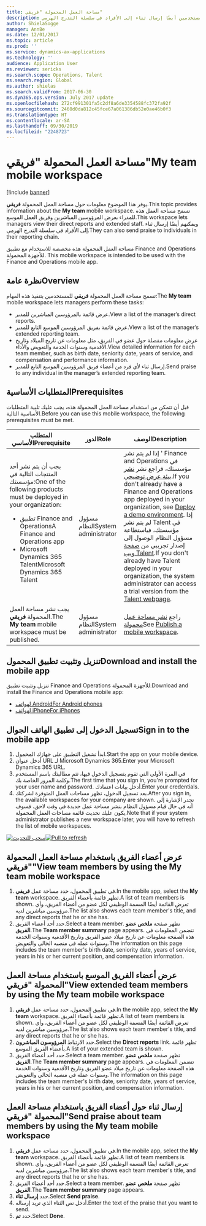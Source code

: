 ```yaml
---
title: مساحة العمل المحمولة "فريقي"
description: يوفر هذا الموضوع معلومات حول مساحة العمل المحمولة "فريقي"، التي تسمح للمدراء بعرض المرؤوسين المباشرين وفريق العمل الموسع. باستطاعة المستخدمين أيضًا إرسال ثناء إلى الأفراد في سلسلة التدرج الهرمي.
author: ShielaSogge
manager: AnnBe
ms.date: 12/01/2017
ms.topic: article
ms.prod: ''
ms.service: dynamics-ax-applications
ms.technology: ''
audience: Application User
ms.reviewer: sericks
ms.search.scope: Operations, Talent
ms.search.region: Global
ms.author: shielas
ms.search.validFrom: 2017-06-30
ms.dyn365.ops.version: July 2017 update
ms.openlocfilehash: 272cf991301fa5c2df8a6de3354588fc372fa92f
ms.sourcegitcommit: 2460d0da812c45fce67a061386db52e0ae46b0f3
ms.translationtype: HT
ms.contentlocale: ar-SA
ms.lasthandoff: 09/30/2019
ms.locfileid: "2248723"
---
```

# <a name="my-team-mobile-workspace"></a><span data-ttu-id="a6b11-104">مساحة العمل المحمولة "فريقي"</span><span class="sxs-lookup"><span data-stu-id="a6b11-104">My team mobile workspace</span></span>

[!include [banner](../includes/banner.md)]

<span data-ttu-id="a6b11-105">يوفر هذا الموضوع معلومات حول مساحة العمل المحمولة **فريقي**.</span><span class="sxs-lookup"><span data-stu-id="a6b11-105">This topic provides information about the **My team** mobile workspace.</span></span> <span data-ttu-id="a6b11-106">تسمح مساحة العمل هذه للمدراء بعرض المرؤوسين المباشرين وفريق العمل الموسع.‬</span><span class="sxs-lookup"><span data-stu-id="a6b11-106">This workspace lets managers view their direct reports and extended staff.</span></span> <span data-ttu-id="a6b11-107">ويمكنهم أيضًا إرسال ثناء إلى الأفراد في سلسلة التدرج الهرمي.</span><span class="sxs-lookup"><span data-stu-id="a6b11-107">They can also send praise to individuals in their reporting chain.</span></span>

<span data-ttu-id="a6b11-108">مساحة العمل المحمولة هذه مخصصة للاستخدام مع تطبيق Finance and Operations للأجهزة المحمولة. </span><span class="sxs-lookup"><span data-stu-id="a6b11-108">This mobile workspace is intended to be used with the Finance and Operations mobile app.</span></span>

## <a name="overview"></a><span data-ttu-id="a6b11-109">نظرة عامة</span><span class="sxs-lookup"><span data-stu-id="a6b11-109">Overview</span></span> 
<span data-ttu-id="a6b11-110">تسمح مساحة العمل المحمولة **فريقي** للمستخدمين بتنفيذ هذه المهام:</span><span class="sxs-lookup"><span data-stu-id="a6b11-110">The **My team** mobile workspace lets managers perform these tasks:</span></span>

- <span data-ttu-id="a6b11-111">عرض قائمة بالمرؤوسين المباشرين للمدير.</span><span class="sxs-lookup"><span data-stu-id="a6b11-111">View a list of the manager’s direct reports.</span></span>
- <span data-ttu-id="a6b11-112">عرض قائمة بفريق المرؤوسين الموسع التابع للمدير.</span><span class="sxs-lookup"><span data-stu-id="a6b11-112">View a list of the manager’s extended reporting team.</span></span>
- <span data-ttu-id="a6b11-113">عرض معلومات مفصلة حول عضو في الفريق، مثل معلومات عن تاريخ الميلاد وتاريخ الأقدمية وسنوات الخدمة والتعويض والأداء.</span><span class="sxs-lookup"><span data-stu-id="a6b11-113">View detailed information for each team member, such as birth date, seniority date, years of service, and compensation and performance information.</span></span>
- <span data-ttu-id="a6b11-114">إرسال ثناء لأي فرد من أعضاء فريق المرؤوسين الموسع التابع للمدير.</span><span class="sxs-lookup"><span data-stu-id="a6b11-114">Send praise to any individual in the manager’s extended reporting team.</span></span>

## <a name="prerequisites"></a><span data-ttu-id="a6b11-115">المتطلبات الأساسية</span><span class="sxs-lookup"><span data-stu-id="a6b11-115">Prerequisites</span></span>
<span data-ttu-id="a6b11-116">قبل أن تتمكن من استخدام مساحة العمل المحمولة هذه، يجب عليك تلبية المتطلبات الأساسية التالية.</span><span class="sxs-lookup"><span data-stu-id="a6b11-116">Before you can use this mobile workspace, the following prerequisites must be met.</span></span>

<table>
<thead>
<tr class="header">
<th><span data-ttu-id="a6b11-117">المتطلب الأساسي</span><span class="sxs-lookup"><span data-stu-id="a6b11-117">Prerequisite</span></span></th>
<th><span data-ttu-id="a6b11-118">الدور</span><span class="sxs-lookup"><span data-stu-id="a6b11-118">Role</span></span></th>
<th><span data-ttu-id="a6b11-119">‏‏الوصف</span><span class="sxs-lookup"><span data-stu-id="a6b11-119">Description</span></span></th>
</tr>
</thead>
<tbody>
<tr class="odd">
<td><span data-ttu-id="a6b11-120">يجب أن يتم نشر أحد المنتجات التالية في مؤسستك:</span><span class="sxs-lookup"><span data-stu-id="a6b11-120">One of the following products must be deployed in your organization:</span></span>
<ul><li><span data-ttu-id="a6b11-121">تطبيق Finance and Operations</span><span class="sxs-lookup"><span data-stu-id="a6b11-121">A Finance and Operations app</span></span></li>
<li><span data-ttu-id="a6b11-122">Microsoft Dynamics 365 Talent</span><span class="sxs-lookup"><span data-stu-id="a6b11-122">Microsoft Dynamics 365 Talent</span></span></li>
</ul>
</td>
<td><span data-ttu-id="a6b11-123">مسؤول النظام</span><span class="sxs-lookup"><span data-stu-id="a6b11-123">System administrator</span></span></td>
<td><span data-ttu-id="a6b11-124">إذا لم يتم نشر &#39; Finance and Operations في مؤسستك، فراجع نشر <a href="../deployment/deploy-demo-environment.md">نشر بيئة عرض توضيحي</a>.</span><span class="sxs-lookup"><span data-stu-id="a6b11-124">If you don&#39;t already have a Finance and Operations app deployed in your organization, see <a href="../deployment/deploy-demo-environment.md">Deploy a demo environment</a>.</span></span> <span data-ttu-id="a6b11-125">إذا لم يتم نشر Talent في مؤسستك، فباستطاعة مسؤول النظام الوصول إلى إصدار تجريبي من <a href="https://www.microsoft.com/dynamics365/talent">صفحة ويب Talent</a>.</span><span class="sxs-lookup"><span data-stu-id="a6b11-125">If you don&#39;t already have Talent deployed in your organization, the system administrator can access a trial version from the <a href="https://www.microsoft.com/dynamics365/talent">Talent webpage</a>.</span></span>
</td>
</tr>
<tr class="even">
<td><span data-ttu-id="a6b11-126">يجب نشر مساحة العمل المحمولة <strong>فريقي</strong>.</span><span class="sxs-lookup"><span data-stu-id="a6b11-126">The <strong>My team</strong> mobile workspace must be published.</span></span></td>
<td><span data-ttu-id="a6b11-127">مسؤول النظام</span><span class="sxs-lookup"><span data-stu-id="a6b11-127">System administrator</span></span></td>
<td><span data-ttu-id="a6b11-128">راجع <a href="publish-mobile-workspace.md">نشر مساحة عمل محمولة</a></span><span class="sxs-lookup"><span data-stu-id="a6b11-128">See <a href="publish-mobile-workspace.md">Publish a mobile workspace</a>.</span></span></td>
</tr>
</tbody>
</table>

## <a name="download-and-install-the-mobile-app"></a><span data-ttu-id="a6b11-129">تنزيل وتثبيت تطبيق المحمول</span><span class="sxs-lookup"><span data-stu-id="a6b11-129">Download and install the mobile app</span></span>

<span data-ttu-id="a6b11-130">تنزيل وتثبيت تطبيق Finance and Operations للأجهزة المحمولة:</span><span class="sxs-lookup"><span data-stu-id="a6b11-130">Download and install the Finance and Operations mobile app:</span></span>

-   [<span data-ttu-id="a6b11-131">لهواتف Android</span><span class="sxs-lookup"><span data-stu-id="a6b11-131">For Android phones</span></span>](https://go.microsoft.com/fwlink/?linkid=850662)
-   [<span data-ttu-id="a6b11-132">لهواتف iPhone</span><span class="sxs-lookup"><span data-stu-id="a6b11-132">For iPhones</span></span>](https://go.microsoft.com/fwlink/?linkid=850663)

## <a name="sign-in-to-the-mobile-app"></a><span data-ttu-id="a6b11-133">تسجيل الدخول إلى تطبيق الهاتف الجوال</span><span class="sxs-lookup"><span data-stu-id="a6b11-133">Sign in to the mobile app</span></span>
1.  <span data-ttu-id="a6b11-134">ابدأ تشغيل التطبيق على جهازك المحمول.</span><span class="sxs-lookup"><span data-stu-id="a6b11-134">Start the app on your mobile device.</span></span>
2.  <span data-ttu-id="a6b11-135">أدخل عنوان URL لـ Microsoft Dynamics 365.</span><span class="sxs-lookup"><span data-stu-id="a6b11-135">Enter your Microsoft Dynamics 365 URL.</span></span>
3.  <span data-ttu-id="a6b11-136">في المرة الأولى التي تقوم بتسجيل الدخول فيها، تتم مطالبتك باسم المستخدم وكلمة المرور الخاصة بك.</span><span class="sxs-lookup"><span data-stu-id="a6b11-136">The first time that you sign in, you're prompted for your user name and password.</span></span> <span data-ttu-id="a6b11-137">أدخل بيانات اعتمادك.</span><span class="sxs-lookup"><span data-stu-id="a6b11-137">Enter your credentials.</span></span>
4.  <span data-ttu-id="a6b11-138">بعد تسجيل الدخول، تظهر مساحات العمل المتوفرة لشركتك.</span><span class="sxs-lookup"><span data-stu-id="a6b11-138">After you sign in, the available workspaces for your company are shown.</span></span> <span data-ttu-id="a6b11-139">تجدر الإشارة إلى أنه في حال قيام مسؤول النظام بنشر مساحة عمل جديدة في وقت لاحق، فسوف يكون عليك تحديث قائمة مساحات العمل المحمولة.</span><span class="sxs-lookup"><span data-stu-id="a6b11-139">Note that if your system administrator publishes a new workspace later, you will have to refresh the list of mobile workspaces.</span></span>

<span data-ttu-id="a6b11-140">[![سحب للتحديث](./media/pull-to-refresh-list-of-workspaces-183x300.png)](./media/pull-to-refresh-list-of-workspaces.png)</span><span class="sxs-lookup"><span data-stu-id="a6b11-140">[![Pull to refresh](./media/pull-to-refresh-list-of-workspaces-183x300.png)](./media/pull-to-refresh-list-of-workspaces.png)</span></span>

## <a name="view-team-members-by-using-the-my-team-mobile-workspace"></a><span data-ttu-id="a6b11-141">عرض أعضاء الفريق باستخدام مساحة العمل المحمولة "فريقي"</span><span class="sxs-lookup"><span data-stu-id="a6b11-141">View team members by using the My team mobile workspace</span></span>
1.  <span data-ttu-id="a6b11-142">في تطبيق المحمول، حدد مساحة عمل **فريقي**.</span><span class="sxs-lookup"><span data-stu-id="a6b11-142">In the mobile app, select the **My team** workspace.</span></span> <span data-ttu-id="a6b11-143">تظهر قائمة بأعضاء الفريق.</span><span class="sxs-lookup"><span data-stu-id="a6b11-143">A list of team members is shown.</span></span> <span data-ttu-id="a6b11-144">تعرض القائمة أيضًا المسمة الوظيفي لكل عضو من أعضاء الفريق، وأي مرؤوسين مباشرين لديه.</span><span class="sxs-lookup"><span data-stu-id="a6b11-144">The list also shows each team member's title, and any direct reports that he or she has.</span></span>
2.  <span data-ttu-id="a6b11-145">حدد أحد أعضاء الفريق.</span><span class="sxs-lookup"><span data-stu-id="a6b11-145">Select a team member.</span></span> <span data-ttu-id="a6b11-146">تظهر صفحة **ملخص عضو الفريق**.</span><span class="sxs-lookup"><span data-stu-id="a6b11-146">The **Team member summary** page appears.</span></span> <span data-ttu-id="a6b11-147">تتضمن المعلومات في هذه الصفحة معلومات عن تاريخ ميلاد عضو الفريق وتاريخ الأقدمية وسنوات الخدمة وسنوات عمله في منصبه الحالي والتعويض.</span><span class="sxs-lookup"><span data-stu-id="a6b11-147">The information on this page includes the team member's birth date, seniority date, years of service, years in his or her current position, and compensation information.</span></span>

## <a name="view-extended-team-members-by-using-the-my-team-mobile-workspace"></a><span data-ttu-id="a6b11-148">عرض أعضاء الفريق الموسع باستخدام مساحة العمل المحمولة "فريقي"</span><span class="sxs-lookup"><span data-stu-id="a6b11-148">View extended team members by using the My team mobile workspace</span></span>
1.  <span data-ttu-id="a6b11-149">في تطبيق المحمول، حدد مساحة عمل **فريقي**.</span><span class="sxs-lookup"><span data-stu-id="a6b11-149">In the mobile app, select the **My team** workspace.</span></span> <span data-ttu-id="a6b11-150">تظهر قائمة بأعضاء الفريق.</span><span class="sxs-lookup"><span data-stu-id="a6b11-150">A list of team members is shown.</span></span> <span data-ttu-id="a6b11-151">تعرض القائمة أيضًا المسمة الوظيفي لكل عضو من أعضاء الفريق، وأي مرؤوسين مباشرين لديه.</span><span class="sxs-lookup"><span data-stu-id="a6b11-151">The list also shows each team member's title, and any direct reports that he or she has.</span></span>
1.  <span data-ttu-id="a6b11-152">حدد الارتباط **المرؤوسون المباشرون**.</span><span class="sxs-lookup"><span data-stu-id="a6b11-152">Select the **Direct reports** link.</span></span> <span data-ttu-id="a6b11-153">تظهر قائمة بأعضاء الفريق الموسع.</span><span class="sxs-lookup"><span data-stu-id="a6b11-153">A list of your extended team is shown.</span></span>
1.  <span data-ttu-id="a6b11-154">حدد أحد أعضاء الفريق.</span><span class="sxs-lookup"><span data-stu-id="a6b11-154">Select a team member.</span></span> <span data-ttu-id="a6b11-155">تظهر صفحة **ملخص عضو الفريق**.</span><span class="sxs-lookup"><span data-stu-id="a6b11-155">The **Team member summary** page appears.</span></span> <span data-ttu-id="a6b11-156">تتضمن المعلومات في هذه الصفحة معلومات عن تاريخ ميلاد عضو الفريق وتاريخ الأقدمية وسنوات الخدمة وسنوات عمله في منصبه الحالي والتعويض.</span><span class="sxs-lookup"><span data-stu-id="a6b11-156">The information on this page includes the team member's birth date, seniority date, years of service, years in his or her current position, and compensation information.</span></span>

## <a name="send-praise-about-team-members-by-using-the-my-team-mobile-workspace"></a><span data-ttu-id="a6b11-157">إرسال ثناء حول أعضاء الفريق باستخدام مساحة العمل المحمولة "فريقي"</span><span class="sxs-lookup"><span data-stu-id="a6b11-157">Send praise about team members by using the My team mobile workspace</span></span>
1.  <span data-ttu-id="a6b11-158">في تطبيق المحمول، حدد مساحة عمل **فريقي**.</span><span class="sxs-lookup"><span data-stu-id="a6b11-158">In the mobile app, select the **My team** workspace.</span></span> <span data-ttu-id="a6b11-159">تظهر قائمة بأعضاء الفريق.</span><span class="sxs-lookup"><span data-stu-id="a6b11-159">A list of team members is shown.</span></span> <span data-ttu-id="a6b11-160">تعرض القائمة أيضًا المسمة الوظيفي لكل عضو من أعضاء الفريق، وأي مرؤوسين مباشرين لديه.</span><span class="sxs-lookup"><span data-stu-id="a6b11-160">The list also shows each team member's title, and any direct reports that he or she has.</span></span>
1.  <span data-ttu-id="a6b11-161">حدد أحد أعضاء الفريق.</span><span class="sxs-lookup"><span data-stu-id="a6b11-161">Select a team member.</span></span> <span data-ttu-id="a6b11-162">تظهر صفحة **ملخص عضو الفريق**.</span><span class="sxs-lookup"><span data-stu-id="a6b11-162">The **Team member summary** page appears.</span></span>
1.  <span data-ttu-id="a6b11-163">حدد **إرسال ثناء**.</span><span class="sxs-lookup"><span data-stu-id="a6b11-163">Select **Send praise**.</span></span> 
1. <span data-ttu-id="a6b11-164">أدخل نص الثناء الذي تريد إرساله.</span><span class="sxs-lookup"><span data-stu-id="a6b11-164">Enter the text of the praise that you want to send.</span></span> 
1. <span data-ttu-id="a6b11-165">حدد **تم**.</span><span class="sxs-lookup"><span data-stu-id="a6b11-165">Select **Done**.</span></span>
